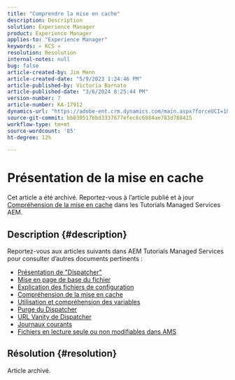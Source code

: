 ```yaml
---
title: "Comprendre la mise en cache"
description: Description
solution: Experience Manager
product: Experience Manager
applies-to: "Experience Manager"
keywords: « KCS »
resolution: Resolution
internal-notes: null
bug: false
article-created-by: Jim Menn
article-created-date: "5/9/2023 1:24:46 PM"
article-published-by: Victoria Barnato
article-published-date: "3/6/2024 8:25:44 PM"
version-number: 7
article-number: KA-17912
dynamics-url: "https://adobe-ent.crm.dynamics.com/main.aspx?forceUCI=1&pagetype=entityrecord&etn=knowledgearticle&id=f4bcfadc-6cee-ed11-8849-6045bd006b3d"
source-git-commit: bb830517bbd3337677efec6c6884ae783d788415
workflow-type: tm+mt
source-wordcount: '85'
ht-degree: 12%

---
```


# Présentation de la mise en cache


Cet article a été archivé. Reportez-vous à l’article publié et à jour [Compréhension de la mise en cache](https://experienceleague.adobe.com/docs/experience-manager-learn/ams/dispatcher/understanding-cache.html) dans les Tutorials Managed Services AEM.

## Description {#description}


Reportez-vous aux articles suivants dans AEM Tutorials Managed Services pour consulter d’autres documents pertinents :

- [Présentation de &quot;Dispatcher&quot;](https://experienceleague.adobe.com/docs/experience-manager-learn/ams/dispatcher/what-is-the-dispatcher.html)
- [Mise en page de base du fichier](https://experienceleague.adobe.com/docs/experience-manager-learn/ams/dispatcher/basic-file-layout.html?lang=en)
- [Explication des fichiers de configuration](https://experienceleague.adobe.com/docs/experience-manager-learn/ams/dispatcher/explanation-config-files.html)
- [Compréhension de la mise en cache](https://experienceleague.adobe.com/docs/experience-manager-learn/ams/dispatcher/understanding-cache.html)
- [Utilisation et compréhension des variables](https://experienceleague.adobe.com/docs/experience-manager-learn/ams/dispatcher/variables.html)
- [Purge du Dispatcher](https://experienceleague.adobe.com/docs/experience-manager-learn/ams/dispatcher/disp-flushing.html)
- [URL Vanity de Dispatcher](https://experienceleague.adobe.com/docs/experience-manager-learn/ams/dispatcher/disp-vanity-url.html)
- [Journaux courants](https://experienceleague.adobe.com/docs/experience-manager-learn/ams/dispatcher/common-logs.html)
- [Fichiers en lecture seule ou non modifiables dans AMS](https://experienceleague.adobe.com/docs/experience-manager-learn/ams/dispatcher/immutable-files.html)



## Résolution {#resolution}


Article archivé.
